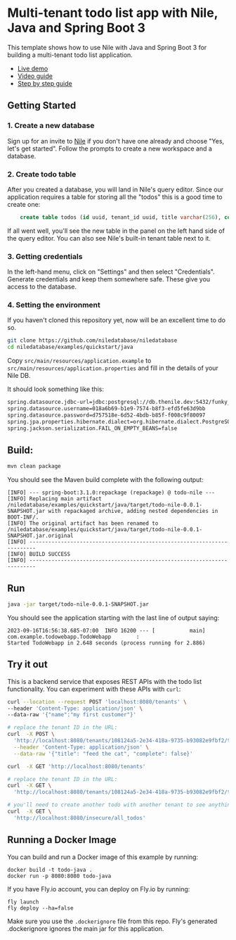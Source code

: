# Multi-tenant todo list app with Nile, Java and Spring Boot 3

This template shows how to use Nile with Java and Spring Boot 3 for building a multi-tenant todo list application.

- [Live demo](https://java-quickstart-demo.vercel.app)
- [Video guide](https://youtu.be/xnji861fsf4?feature=shared)
- [Step by step guide](https://thenile.dev/docs/getting-started/languages/java)

## Getting Started

### 1. Create a new database

Sign up for an invite to [Nile](https://thenile.dev) if you don't have one already and choose "Yes, let's get started". Follow the prompts to create a new workspace and a database.

### 2. Create todo table

After you created a database, you will land in Nile's query editor. Since our application requires a table for storing all the "todos" this is a good time to create one:

```sql
    create table todos (id uuid, tenant_id uuid, title varchar(256), complete boolean);
```

If all went well, you'll see the new table in the panel on the left hand side of the query editor. You can also see Nile's built-in tenant table next to it.

### 3. Getting credentials

In the left-hand menu, click on "Settings" and then select "Credentials". Generate credentials and keep them somewhere safe. These give you access to the database.

### 4. Setting the environment

If you haven't cloned this repository yet, now will be an excellent time to do so.

```bash
git clone https://github.com/niledatabase/niledatabase
cd niledatabase/examples/quickstart/java
```

Copy `src/main/resources/application.example` to `src/main/resources/application.properties` and fill in the details of
your Nile DB.

It should look something like this:

```bash
spring.datasource.jdbc-url=jdbc:postgresql://db.thenile.dev:5432/funky_giraffe
spring.datasource.username=018a6b69-b1e9-7574-b8f3-efd5fe63d9bb
spring.datasource.password=d757518e-6d52-4bdb-b85f-f008c9f80097
spring.jpa.properties.hibernate.dialect=org.hibernate.dialect.PostgreSQLDialect
spring.jackson.serialization.FAIL_ON_EMPTY_BEANS=false
```

## Build:

```bash
mvn clean package
```

You should see the Maven build complete with the following output:

```text
[INFO] --- spring-boot:3.1.0:repackage (repackage) @ todo-nile ---
[INFO] Replacing main artifact /niledatabase/examples/quickstart/java/target/todo-nile-0.0.1-SNAPSHOT.jar with repackaged archive, adding nested dependencies in BOOT-INF/.
[INFO] The original artifact has been renamed to /niledatabase/examples/quickstart/java/target/todo-nile-0.0.1-SNAPSHOT.jar.original
[INFO] ------------------------------------------------------------------------
[INFO] BUILD SUCCESS
[INFO] ------------------------------------------------------------------------
```

## Run

```bash
java -jar target/todo-nile-0.0.1-SNAPSHOT.jar
```

You should see the application starting with the last line of output saying:

```text
2023-09-16T16:56:38.685-07:00  INFO 16200 --- [           main] com.example.todowebapp.TodoWebapp        :
Started TodoWebapp in 2.648 seconds (process running for 2.886)
```

## Try it out

This is a backend service that exposes REST APIs with the todo list functionality.
You can experiment with these APIs with `curl`:

```bash
curl --location --request POST 'localhost:8080/tenants' \
--header 'Content-Type: application/json' \
--data-raw '{"name":"my first customer"}'

# replace the tenant ID in the URL:
curl  -X POST \
  'http://localhost:8080/tenants/108124a5-2e34-418a-9735-b93082e9fbf2/todos' \
  --header 'Content-Type: application/json' \
  --data-raw '{"title": "feed the cat", "complete": false}'

curl  -X GET 'http://localhost:8080/tenants'

# replace the tenant ID in the URL:
curl  -X GET \
  'http://localhost:8080/tenants/108124a5-2e34-418a-9735-b93082e9fbf2/todos'

# you'll need to create another todo with another tenant to see anything different here
curl  -X GET \
  'http://localhost:8080/insecure/all_todos'
```

## Running a Docker Image

You can build and run a Docker image of this example by running:

```text
docker build -t todo-java .
docker run -p 8080:8080 todo-java
```

If you have Fly.io account, you can deploy on Fly.io by running:

```test
fly launch
fly deploy --ha=false
```

Make sure you use the `.dockerignore` file from this repo. Fly's generated .dockerignore ignores the main jar for this application.
